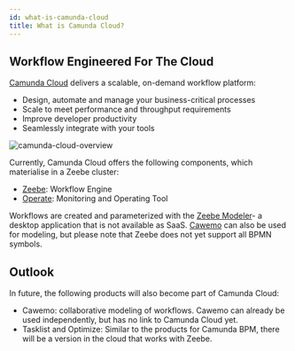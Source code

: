 ```yaml
---
id: what-is-camunda-cloud
title: What is Camunda Cloud?
---
```


## Workflow Engineered For The Cloud

[Camunda Cloud](https://camunda.com/products/cloud/) delivers a scalable, on-demand workflow platform:

* Design, automate and manage your business-critical processes
* Scale to meet performance and throughput requirements
* Improve developer productivity
* Seamlessly integrate with your tools

![camunda-cloud-overview](https://camunda.com/img/products/cloud/camunda-cloud-stack-web.svg)

Currently, Camunda Cloud offers the following components, which materialise in a Zeebe cluster:

* [Zeebe](https://zeebe.io/): Workflow Engine
* [Operate](https://docs.zeebe.io/operations/): Monitoring and Operating Tool

Workflows are created and parameterized with the [Zeebe Modeler](https://github.com/zeebe-io/zeebe-modeler)- a desktop application that is not available as SaaS. [Cawemo](https://cawemo.com/) can also be used for modeling, but please note that Zeebe does not yet support all BPMN symbols.

## Outlook

In future, the following products will also become part of Camunda Cloud:

* Cawemo: collaborative modeling of workflows. Cawemo can already be used independently, but has no link to Camunda Cloud yet.
* Tasklist and Optimize: Similar to the products for Camunda BPM, there will be a version in the cloud that works with Zeebe.
